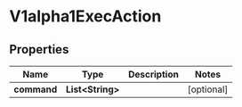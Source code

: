 

# V1alpha1ExecAction

## Properties

Name | Type | Description | Notes
------------ | ------------- | ------------- | -------------
**command** | **List&lt;String&gt;** |  |  [optional]



